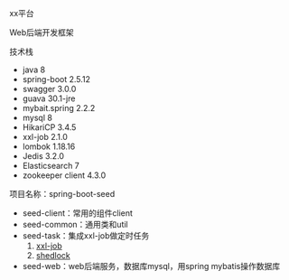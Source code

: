 xx平台

Web后端开发框架

技术栈

* java 8
* spring-boot 2.5.12
* swagger 3.0.0
* guava 30.1-jre
* mybait.spring 2.2.2
* mysql 8
* HikariCP 3.4.5
* xxl-job 2.1.0
* lombok 1.18.16
* Jedis 3.2.0
* Elasticsearch 7
* zookeeper client 4.3.0

项目名称：spring-boot-seed

* seed-client：常用的组件client
* seed-common：通用类和util
* seed-task：集成xxl-job做定时任务
    1. [xxl-job](https://github.com/xuxueli/xxl-job)
    2. [shedlock](https://github.com/lukas-krecan/ShedLock)
* seed-web：web后端服务，数据库mysql，用spring mybatis操作数据库
